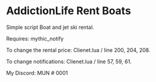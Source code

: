 # AddictionLife Rent Boats

Simple script Boat and jet ski rental.

Requires: mythic_notify

To change the rental price:
Clienet.lua / line 200, 204, 208.

To change notifications:
Clienet.lua / line 57, 59, 61.

My Discord: MUN # 0001
